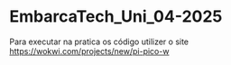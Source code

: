 # EmbarcaTech_Uni_04-2025
Para executar na pratica os código utilizer o site https://wokwi.com/projects/new/pi-pico-w